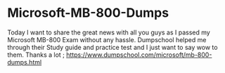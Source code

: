 # Microsoft-MB-800-Dumps
Today I want to share the great news with all you guys as I passed my Microsoft MB-800 Exam without any hassle. Dumpschool helped me through their Study guide and practice test and I just want to say wow to them. Thanks a lot ; https://www.dumpschool.com/microsoft/mb-800-dumps.html
